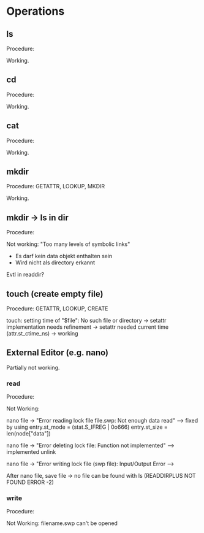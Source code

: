 # Operations

## ls
Procedure:

Working.


## cd

Procedure:

Working.

## cat

Procedure:

Working.

## mkdir

Procedure: GETATTR, LOOKUP, MKDIR

Working.

## mkdir -> ls in dir

Procedure:

Not working: "Too many levels of symbolic links"
- Es darf kein data objekt enthalten sein
- Wird nicht als directory erkannt

Evtl in readdir?

## touch (create empty file)

Procedure: GETATTR, LOOKUP, CREATE

touch: setting time of "$file": No such file or directory -> setattr implementation needs refinement
-> setattr needed current time (attr.st_ctime_ns) -> working

## External Editor (e.g. nano)

Partially not working.

### read

Procedure:

Not Working:

nano file -> "Error reading lock file file.swp: Not enough data read" --> fixed by using entry.st_mode = (stat.S_IFREG | 0o666) entry.st_size = len(node["data"])

nano file -> "Error deleting lock file: Function not implemented" --> implemented unlink

nano file -> "Error writing lock file (swp file): Input/Output Error -->

After nano file, save file -> no file can be found with ls (READDIRPLUS NOT FOUND ERROR -2)

### write

Procedure:

Not Working:
filename.swp can't be opened